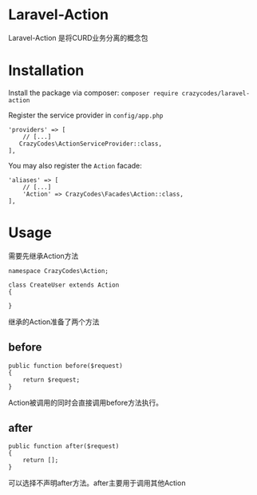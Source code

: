 # Laravel-Action
Laravel-Action 是将CURD业务分离的概念包

# Installation
Install the package via composer: ```composer require crazycodes/laravel-action```

Register the service provider in ```config/app.php```

```
'providers' => [
    // [...]
   CrazyCodes\ActionServiceProvider::class,
],
```
You may also register the ```Action``` facade:
```
'aliases' => [
    // [...]
    'Action' => CrazyCodes\Facades\Action::class,
],
```

# Usage
需要先继承Action方法
```
namespace CrazyCodes\Action;

class CreateUser extends Action
{

}
```

继承的Action准备了两个方法

## before
```
public function before($request)
{
    return $request;
}
```
Action被调用的同时会直接调用before方法执行。

## after
```
public function after($request)
{
    return [];
}

```
可以选择不声明after方法。after主要用于调用其他Action
